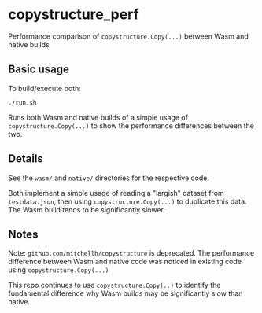 # copystructure_perf
Performance comparison  of `copystructure.Copy(...)` between Wasm and native builds

## Basic usage

To build/execute both:
```
./run.sh
```

Runs both Wasm and native builds of a simple usage of `copystructure.Copy(...)` to show the performance differences between the two.

## Details

See the `wasm/` and `native/` directories for the respective code.

Both implement a simple usage of reading a "largish" dataset from `testdata.json`, then using `copystructure.Copy(...)` to duplicate this data.
The Wasm build tends to be significantly slower.


## Notes

Note: `github.com/mitchellh/copystructure` is deprecated.
The performance difference between Wasm and native code was noticed in existing code using `copystructure.Copy(...)`

This repo continues to use `copystructure.Copy(..)` to identify the fundamental difference why Wasm builds may be significantly slow than native.
